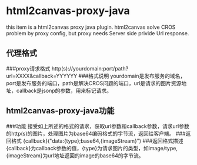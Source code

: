 html2canvas-proxy-java
======================

this item is a html2canvas proxy java plugin. html2canvas solve CROS problem by proxy config, but proxy needs Server side privide Url response.

代理格式
---------
  ###proxy请求格式
    http(s)://yourdomain:port/path?url=XXXX&callback=YYYYYY
  ###格式说明
    yourdomain是发布服务的域名，port是发布服务的端口，path是解决CROS问题的端口，url是请求的图片资源地址，callback是jsonp的参数，用来标记请求。
  
html2canvas-proxy-java功能
--------------------------
  ###功能
    接受如上所述的格式的请求，获取url参数和callback参数，请求url参数的http(s)的图片，处理图片为base64编码格式的字节流，返回给客户端。
  ###返回格式
    {callback}("data:{type};base64,{imageStream}")
  ###返回格式描述
    {callback}为callback参数的值，{type}为请求图片的类型，如image/type, {imageStream}为url地址返回的image的base64的字节流。

